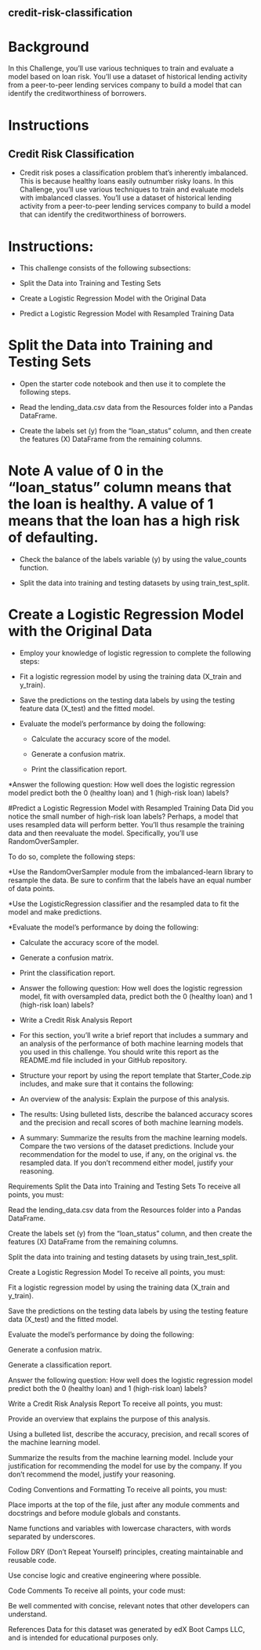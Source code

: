 ## credit-risk-classification

# Background
In this Challenge, you’ll use various techniques to train and evaluate a model based on loan risk. You’ll use a dataset of historical lending activity from a peer-to-peer lending services company to build a model that can identify the creditworthiness of borrowers.

# Instructions
## Credit Risk Classification
 * Credit risk poses a classification problem that’s inherently imbalanced. This is because healthy loans easily outnumber risky loans. In this Challenge, you’ll use various techniques to train and evaluate models with imbalanced classes. You’ll use a dataset of historical lending activity from a peer-to-peer lending services company to build a model that can identify the creditworthiness of borrowers.

 # Instructions:
 * This challenge consists of the following subsections:

 * Split the Data into Training and Testing Sets

 * Create a Logistic Regression Model with the Original Data

 * Predict a Logistic Regression Model with Resampled Training Data

 # Split the Data into Training and Testing Sets
 * Open the starter code notebook and then use it to complete the following steps.

 * Read the lending_data.csv data from the Resources folder into a Pandas DataFrame.

 * Create the labels set (y) from the “loan_status” column, and then create the features (X) DataFrame from the remaining columns.

# Note A value of 0 in the “loan_status” column means that the loan is healthy. A value of 1 means that the loan has a high risk of defaulting.

 * Check the balance of the labels variable (y) by using the value_counts function.

 * Split the data into training and testing datasets by using train_test_split.

# Create a Logistic Regression Model with the Original Data
 * Employ your knowledge of logistic regression to complete the following steps:

 * Fit a logistic regression model by using the training data (X_train and y_train).

 * Save the predictions on the testing data labels by using the testing feature data (X_test) and the fitted model.

 * Evaluate the model’s performance by doing the following:

   * Calculate the accuracy score of the model.

   * Generate a confusion matrix.

   * Print the classification report.

 *Answer the following question: How well does the logistic regression model predict both the 0 (healthy loan) and 1 (high-risk loan) labels?

 #Predict a Logistic Regression Model with Resampled Training Data
 Did you notice the small number of high-risk loan labels? Perhaps, a model that uses resampled data will perform better. You’ll thus resample the training data and then reevaluate the model. Specifically, you’ll use RandomOverSampler.

 To do so, complete the following steps:

 *Use the RandomOverSampler module from the imbalanced-learn library to resample the data. Be sure to confirm that the labels have an equal number of data points.

 *Use the LogisticRegression classifier and the resampled data to fit the model and make predictions.

 *Evaluate the model’s performance by doing the following:

   * Calculate the accuracy score of the model.

  * Generate a confusion matrix.

   * Print the classification report.

 * Answer the following question: How well does the logistic regression model, fit with oversampled data, predict both the 0 (healthy loan) and 1 (high-risk loan) labels?

 * Write a Credit Risk Analysis Report
 * For this section, you’ll write a brief report that includes a summary and an analysis of the performance of both machine learning models that you used in this challenge. You should write this report as the README.md file included in your GitHub repository.

 * Structure your report by using the report template that Starter_Code.zip includes, and make sure that it contains the following:

 * An overview of the analysis: Explain the purpose of this analysis.

 * The results: Using bulleted lists, describe the balanced accuracy scores and the precision and recall scores of both machine learning models.

 * A summary: Summarize the results from the machine learning models. Compare the two versions of the dataset predictions. Include your recommendation for the model to use, if any, on the original vs. the resampled data. If you don’t recommend either model, justify your reasoning.


Requirements
Split the Data into Training and Testing Sets 
To receive all points, you must:

Read the lending_data.csv data from the Resources folder into a Pandas DataFrame. 

Create the labels set (y) from the “loan_status” column, and then create the features (X) DataFrame from the remaining columns. 

Split the data into training and testing datasets by using train_test_split. 

Create a Logistic Regression Model 
To receive all points, you must:

Fit a logistic regression model by using the training data (X_train and y_train).

Save the predictions on the testing data labels by using the testing feature data (X_test) and the fitted model. 

Evaluate the model’s performance by doing the following:

Generate a confusion matrix. 

Generate a classification report. 

Answer the following question: How well does the logistic regression model predict both the 0 (healthy loan) and 1 (high-risk loan) labels? 

Write a Credit Risk Analysis Report 
To receive all points, you must:

Provide an overview that explains the purpose of this analysis. 

Using a bulleted list, describe the accuracy, precision, and recall scores of the machine learning model. 

Summarize the results from the machine learning model. Include your justification for recommending the model for use by the company. If you don’t recommend the model, justify your reasoning. 

Coding Conventions and Formatting 
To receive all points, you must:

Place imports at the top of the file, just after any module comments and docstrings and before module globals and constants. 

Name functions and variables with lowercase characters, with words separated by underscores. 

Follow DRY (Don’t Repeat Yourself) principles, creating maintainable and reusable code. 

Use concise logic and creative engineering where possible. 

Code Comments 
To receive all points, your code must:

Be well commented with concise, relevant notes that other developers can understand. 


References
Data for this dataset was generated by edX Boot Camps LLC, and is intended for educational purposes only.

